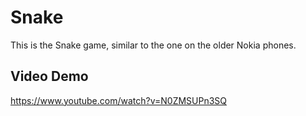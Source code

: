 # Snake

This is the Snake game, similar to the one on the older Nokia phones.

## Video Demo
<https://www.youtube.com/watch?v=N0ZMSUPn3SQ>